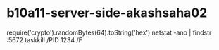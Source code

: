 # b10a11-server-side-akashsaha02
 require('crypto').randomBytes(64).toString('hex')
 netstat -ano | findstr :5672
 taskkill /PID 1234 /F